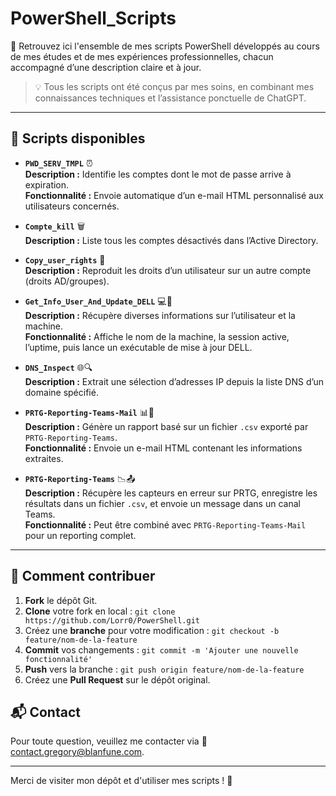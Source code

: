 # PowerShell_Scripts

👀 Retrouvez ici l'ensemble de mes scripts PowerShell développés au cours de mes études et de mes expériences professionnelles, chacun accompagné d’une description claire et à jour.

> 💡 Tous les scripts ont été conçus par mes soins, en combinant mes connaissances techniques et l’assistance ponctuelle de ChatGPT.

---

## 📂 Scripts disponibles

- **`PWD_SERV_TMPL`** ⏰  
  **Description :** Identifie les comptes dont le mot de passe arrive à expiration.  
  **Fonctionnalité :** Envoie automatique d’un e-mail HTML personnalisé aux utilisateurs concernés.

- **`Compte_kill`** 🗑️  
  **Description :** Liste tous les comptes désactivés dans l’Active Directory.

- **`Copy_user_rights`** 🧩  
  **Description :** Reproduit les droits d’un utilisateur sur un autre compte (droits AD/groupes).

- **`Get_Info_User_And_Update_DELL`** 💻🔧  
  **Description :** Récupère diverses informations sur l’utilisateur et la machine.  
  **Fonctionnalité :** Affiche le nom de la machine, la session active, l’uptime, puis lance un exécutable de mise à jour DELL.

- **`DNS_Inspect`** 🌐🔍  
  **Description :** Extrait une sélection d’adresses IP depuis la liste DNS d’un domaine spécifié.

- **`PRTG-Reporting-Teams-Mail`** 📊📧  
  **Description :** Génère un rapport basé sur un fichier `.csv` exporté par `PRTG-Reporting-Teams`.  
  **Fonctionnalité :** Envoie un e-mail HTML contenant les informations extraites.

- **`PRTG-Reporting-Teams`** 📉📤  
  **Description :** Récupère les capteurs en erreur sur PRTG, enregistre les résultats dans un fichier `.csv`, et envoie un message dans un canal Teams.  
  **Fonctionnalité :** Peut être combiné avec `PRTG-Reporting-Teams-Mail` pour un reporting complet.

---

## 🤝 Comment contribuer

1. **Fork** le dépôt Git.
2. **Clone** votre fork en local : `git clone https://github.com/Lorr0/PowerShell.git`
3. Créez une **branche** pour votre modification : `git checkout -b feature/nom-de-la-feature`
4. **Commit** vos changements : `git commit -m 'Ajouter une nouvelle fonctionnalité'`
5. **Push** vers la branche : `git push origin feature/nom-de-la-feature`
6. Créez une **Pull Request** sur le dépôt original.

## 📬 Contact
Pour toute question, veuillez me contacter via 📧 [contact.gregory@blanfune.com](mailto:contact.gregory@blanfune.com).

---

Merci de visiter mon dépôt et d'utiliser mes scripts ! 🚀

